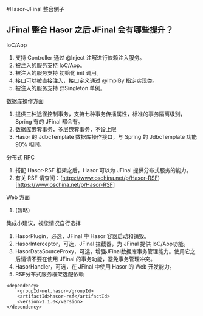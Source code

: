 #Hasor-JFinal 整合例子

## JFinal 整合 Hasor 之后 JFinal 会有哪些提升？

IoC/Aop
1. 支持 Controller 通过 @Inject 注解进行依赖注入服务。
2. 被注入的服务支持 IoC/Aop。
3. 被注入的服务支持 初始化 init 调用。
4. 接口可以被直接注入，接口定义通过 @ImplBy 指定实现类。
5. 被注入的服务支持 @Singleton 单例。

数据库操作方面
1. 提供三种途径控制事务，支持七种事务传播属性，标准的事务隔离级别，Spring 有的 JFinal 都会有。
2. 数据库嵌套事务，多层嵌套事务，不设上限
3. Hasor 的 JdbcTemplate 数据库操作接口，与 Spring 的 JdbcTemplate 功能 90% 相同。

分布式 RPC
1. 搭配 Hasor-RSF 框架之后，Hasor 可以为 JFinal 提供分布式服务的能力。
2. 有关 RSF 请查阅：(https://www.oschina.net/p/Hasor-RSF)[https://www.oschina.net/p/Hasor-RSF]

Web 方面
1. (暂略)

集成小建议，视您情况自行选择
1. HasorPlugin，必选，JFinal 中 Hasor 容器启动和销毁。
2. HasorInterceptor，可选，JFinal 拦截器，为 JFinal 提供 IoC/Aop功能。
3. HasorDataSourceProxy，可选，增强JFinal数据库事务管理能力。使用它之后请请不要在使用 JFinal 的事务功能，避免事务管理冲突。
4. HasorHandler，可选，在 JFinal 中使用 Hasor 的 Web 开发能力。
4. RSF分布式服务框架选配依赖
```
<dependency>
    <groupId>net.hasor</groupId>
    <artifactId>hasor-rsf</artifactId>
    <version>1.1.0</version>
</dependency>
```